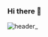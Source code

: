 ### Hi there 👋

![header_](https://github.com/shresth20/shresth20/assets/138902550/c0be5ad9-90c9-4674-b4f6-3f1d633294e0)

<!--
**shresth20/shresth20** is a ✨ _special_ ✨ repository because its `README.md` (this file) appears on your GitHub profile.

Here are some ideas to get you started:

- 🔭 I’m currently working on ...
- 🌱 I’m currently learning ...
- 👯 I’m looking to collaborate on ...
- 🤔 I’m looking for help with ...
- 💬 Ask me about ...
- 📫 How to reach me: ...
- 😄 Pronouns: ...
- ⚡ Fun fact: ...
-->
